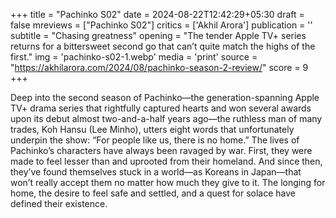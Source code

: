 +++
title = "Pachinko S02"
date = 2024-08-22T12:42:29+05:30
draft = false
mreviews = ["Pachinko S02"]
critics = ['Akhil Arora']
publication = ''
subtitle = "Chasing greatness"
opening = "The tender Apple TV+ series returns for a bittersweet second go that can’t quite match the highs of the first."
img = 'pachinko-s02-1.webp'
media = 'print'
source = "https://akhilarora.com/2024/08/pachinko-season-2-review/"
score = 9
+++

Deep into the second season of Pachinko—the generation-spanning Apple TV+ drama series that rightfully captured hearts and won several awards upon its debut almost two-and-a-half years ago—the ruthless man of many trades, Koh Hansu (Lee Minho), utters eight words that unfortunately underpin the show: “For people like us, there is no home.” The lives of Pachinko’s characters have always been ravaged by war. First, they were made to feel lesser than and uprooted from their homeland. And since then, they’ve found themselves stuck in a world—as Koreans in Japan—that won’t really accept them no matter how much they give to it. The longing for home, the desire to feel safe and settled, and a quest for solace have defined their existence.
